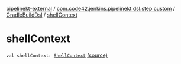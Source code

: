 [pipelinekt-external](../../index.md) / [com.code42.jenkins.pipelinekt.dsl.step.custom](../index.md) / [GradleBuildDsl](index.md) / [shellContext](./shell-context.md)

# shellContext

`val shellContext: `[`ShellContext`](../-shell-context/index.md) [(source)](https://github.com/code42/pipelinekt/tree/master/dsl/src/main/kotlin/com/code42/jenkins/pipelinekt/dsl/step/custom/GradleBuildDsl.kt#L25)